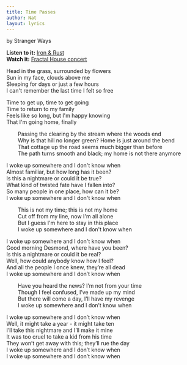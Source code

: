 ```yaml
---
title: Time Passes
author: Nat
layout: lyrics
---
```

by Stranger Ways

**Listen to it:** <a href="http://strangerways.bandcamp.com/album/iron-rust" target="_blank">Iron &amp; Rust</a><br/>
**Watch it:** <a href="https://www.youtube.com/watch?v=0X0Wxli2hfQ" target="_blank">Fractal House concert</a>

Head in the grass, surrounded by flowers<br/>
Sun in my face, clouds above me<br/>
Sleeping for days or just a few hours<br/>
I can't remember the last time I felt so free

Time to get up, time to get going<br/>
Time to return to my family<br/>
Feels like so long, but I'm happy knowing<br/>
That I'm going home, finally

<p style="padding-left: 30px;">
  Passing the clearing by the stream where the woods end<br/>
  Why is that hill no longer green?  Home is just around the bend<br/>
  That cottage up the road seems much bigger than before<br/>
  The path turns smooth and black; my home is not there anymore
</p>

I woke up somewhere and I don't know when<br/>
Almost familiar, but how long has it been?<br/>
Is this a nightmare or could it be true?<br/>
What kind of twisted fate have I fallen into?<br/>
So many people in one place, how can it be?<br/>
I woke up somewhere and I don't know when

<p style="padding-left: 30px;">
  This is not my time; this is not my home<br/>
  Cut off from my line, now I'm all alone<br/>
  But I guess I'm here to stay in this place<br/>
  I woke up somewhere and I don't know when
</p>

I woke up somewhere and I don't know when<br/>
Good morning Desmond, where have you been?<br/>
Is this a nightmare or could it be real?<br/>
Well, how could anybody know how I feel?<br/>
And all the people I once knew, they’re all dead<br/>
I woke up somewhere and I don’t know when

<p style="padding-left: 30px;">
  Have you heard the news?  I’m not from your time<br/>
  Though I feel confused, I’ve made up my mind<br/>
  But there will come a day, I’ll have my revenge<br/>
  I woke up somewhere and I don’t know when
</p>

I woke up somewhere and I don’t know when<br/>
Well, it might take a year - it might take ten<br/>
I’ll take this nightmare and I’ll make it mine<br/>
It was too cruel to take a kid from his time<br/>
They won’t get away with this; they’ll rue the day<br/>
I woke up somewhere and I don’t know when<br/>
I woke up somewhere and I don’t know when
